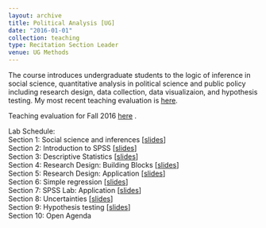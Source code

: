 ```yaml
---
layout: archive
title: Political Analysis [UG]
date: "2016-01-01"
collection: teaching
type: Recitation Section Leader
venue: UG Methods
---
```


The course introduces undergraduate students to the logic of inference in social science, quantitative analysis in political science and public policy including research design, data collection, data visualizaion, and hypothesis testing. My most recent teaching evaluation is [here](https://shanexuan.github.io/files/poli30-fa16.pdf). 

Teaching evaluation for Fall 2016 [here](https://shanexuan.github.io/files/poli30-fa16.pdf) .  

Lab Schedule:  
Section 1: Social science and inferences [[slides](https://shanexuan.github.io/files/poli30-slides/thoery.pdf)]  
Section 2: Introduction to SPSS [[slides](https://shanexuan.github.io/files/poli30-slides/spss1.pdf)]  
Section 3: Descriptive Statistics [[slides](https://shanexuan.github.io/files/poli30-slides/viz.pdf)]  
Section 4: Research Design: Building Blocks [[slides](https://shanexuan.github.io/files/poli30-slides/design1.pdf)]  
Section 5: Research Design: Application [[slides](https://shanexuan.github.io/files/poli30-slides/design2.pdf)]  
Section 6: Simple regression [[slides](https://shanexuan.github.io/files/poli30-slides/reg.pdf)]  
Section 7: SPSS Lab: Application [[slides](https://shanexuan.github.io/files/poli30-slides/spss2.pdf)]  
Section 8: Uncertainties [[slides](https://shanexuan.github.io/files/poli30-slides/ci.pdf)]  
Section 9: Hypothesis testing [[slides](https://shanexuan.github.io/files/poli30-slides/hyp.pdf)]  
Section 10: Open Agenda  

